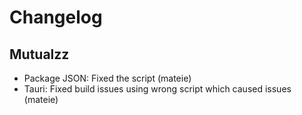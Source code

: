 # Changelog

## Mutualzz
- Package JSON: Fixed the script (mateie)
- Tauri: Fixed build issues using wrong script which caused issues (mateie)

